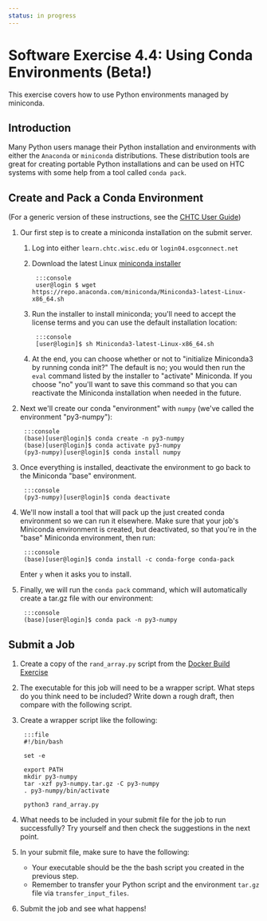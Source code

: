 ```yaml
---
status: in progress
---
```


<style type="text/css"> pre em { font-style: normal; background-color: yellow; } pre strong { font-style: normal; font-weight: bold; color: #008; } </style>

Software Exercise 4.4: Using Conda Environments (Beta!)
====================================

This exercise covers how to use Python environments managed by miniconda. 

Introduction
------------

Many Python users manage their Python installation and environments with either the
`Anaconda` or `miniconda` distributions. These distribution tools are great 
for creating portable Python installations and can be used on HTC systems with 
some help from a tool called `conda pack`. 

Create and Pack a Conda Environment
------------------

(For a generic version of these instructions, see the [CHTC User Guide](http://chtc.cs.wisc.edu/conda-installation))

1. Our first step is to create a miniconda installation on the submit server. 
	1. Log into either `learn.chtc.wisc.edu` or `login04.osgconnect.net`
	2. Download the latest Linux [miniconda installer](https://docs.conda.io/en/latest/miniconda.html)

			:::console
			user@login $ wget https://repo.anaconda.com/miniconda/Miniconda3-latest-Linux-x86_64.sh 

	3. Run the installer to install miniconda; you'll need to accept the license terms and 
	you can use the default installation location: 

			:::console	
			[user@login]$ sh Miniconda3-latest-Linux-x86_64.sh

	4. At the end, you can choose whether or 
	not to "initialize Miniconda3 by running conda init?" The default is no; you would 
	then run the `eval` command listed by the installer to "activate" Miniconda. If you
	choose "no" you'll want to save this command so that you can reactivate the 
	Miniconda installation when needed in the future.

2. Next we'll create our conda "environment" with `numpy` (we've called the environment "py3-numpy"): 

		:::console
		(base)[user@login]$ conda create -n py3-numpy
		(base)[user@login]$ conda activate py3-numpy
		(py3-numpy)[user@login]$ conda install numpy

3. Once everything is installed, deactivate the environment to go back to the 
Miniconda "base" environment.

		:::console
		(py3-numpy)[user@login]$ conda deactivate

4. We'll now install a tool that will pack up the just created conda environment 
so we can run it elsewhere. Make sure that your job's Miniconda environment is created, but deactivated, so 
that you're in the "base" Miniconda environment, then run: 

		:::console
		(base)[user@login]$ conda install -c conda-forge conda-pack

	Enter `y` when it asks you to install. 

5. Finally, we will run the `conda pack` command, which will automatically create a 
tar.gz file with our environment: 

		:::console
		(base)[user@login]$ conda pack -n py3-numpy

Submit a Job
-------------

1. Create a copy of the `rand_array.py` script from the [Docker Build Exercise](../part4-ex4-docker-build)

2. The executable for this job will need to be a wrapper script. What steps do you 
think need to be included? Write down a rough draft, then compare with the following script. 

3. Create a wrapper script like the following: 

		:::file
		#!/bin/bash

		set -e
		
		export PATH
		mkdir py3-numpy
		tar -xzf py3-numpy.tar.gz -C py3-numpy
		. py3-numpy/bin/activate

		python3 rand_array.py

4. What needs to be included in your submit file for the job to run successfully? Try 
yourself and then check the suggestions in the next point. 

5. In your submit file, make sure to have the following: 
	- Your executable should be the the bash script you created in the previous step. 
	- Remember to transfer your Python script and the environment `tar.gz` file via
	 `transfer_input_files`. 

6. Submit the job and see what happens!
